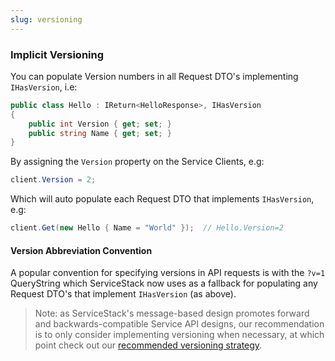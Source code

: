 ```yaml
---
slug: versioning
---
```


### Implicit Versioning

You can populate Version numbers in all Request DTO's implementing `IHasVersion`, i.e:

```csharp
public class Hello : IReturn<HelloResponse>, IHasVersion 
{
    public int Version { get; set; }
    public string Name { get; set; }
}
```

By assigning the `Version` property on the Service Clients, e.g:

```csharp
client.Version = 2;
```

Which will auto populate each Request DTO that implements `IHasVersion`, e.g:

```csharp
client.Get(new Hello { Name = "World" });  // Hello.Version=2
```

#### Version Abbreviation Convention

A popular convention for specifying versions in API requests is with the `?v=1` QueryString which ServiceStack now uses as a fallback for populating any Request DTO's that implement `IHasVersion` (as above).

> Note: as ServiceStack's message-based design promotes forward and backwards-compatible Service API designs, our recommendation is to only consider implementing versioning when necessary, at which point check out our [recommended versioning strategy](http://stackoverflow.com/a/12413091/85785).
